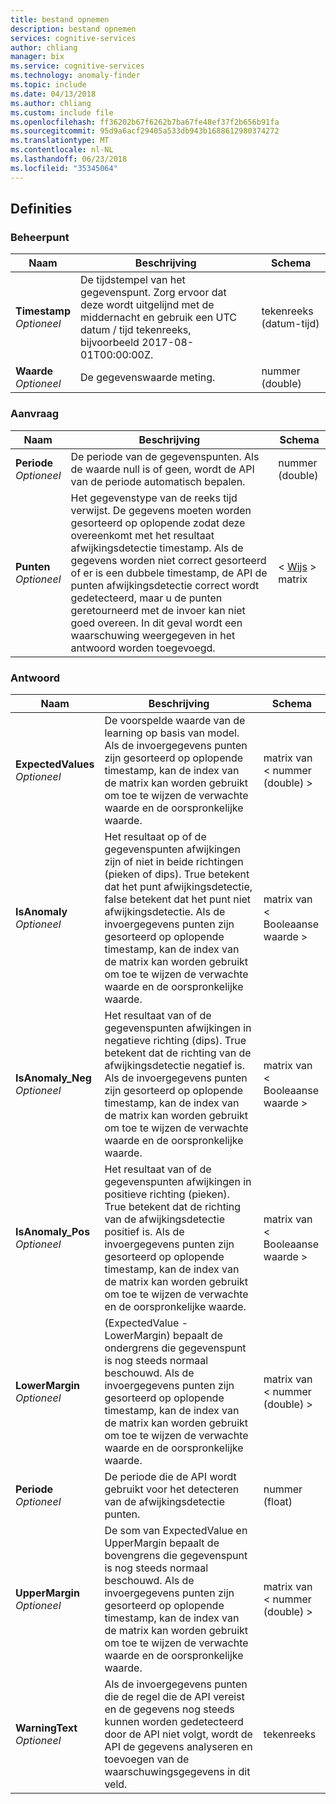 ```yaml
---
title: bestand opnemen
description: bestand opnemen
services: cognitive-services
author: chliang
manager: bix
ms.service: cognitive-services
ms.technology: anomaly-finder
ms.topic: include
ms.date: 04/13/2018
ms.author: chliang
ms.custom: include file
ms.openlocfilehash: ff36202b67f6262b7ba67fe48ef37f2b656b91fa
ms.sourcegitcommit: 95d9a6acf29405a533db943b1688612980374272
ms.translationtype: MT
ms.contentlocale: nl-NL
ms.lasthandoff: 06/23/2018
ms.locfileid: "35345064"
---
```

<a name="definitions"></a>
## <a name="definitions"></a>Definities

<a name="point"></a>
### <a name="point"></a>Beheerpunt

|Naam|Beschrijving|Schema|
|---|---|---|
|**Timestamp**  <br>*Optioneel*|De tijdstempel van het gegevenspunt. Zorg ervoor dat deze wordt uitgelijnd met de middernacht en gebruik een UTC datum / tijd tekenreeks, bijvoorbeeld 2017-08-01T00:00:00Z.|tekenreeks (datum-tijd)|
|**Waarde**  <br>*Optioneel*|De gegevenswaarde meting.|nummer (double)|


<a name="request"></a>
### <a name="request"></a>Aanvraag

|Naam|Beschrijving|Schema|
|---|---|---|
|**Periode**  <br>*Optioneel*|De periode van de gegevenspunten. Als de waarde null is of geen, wordt de API van de periode automatisch bepalen.|nummer (double)|
|**Punten**  <br>*Optioneel*|Het gegevenstype van de reeks tijd verwijst. De gegevens moeten worden gesorteerd op oplopende zodat deze overeenkomt met het resultaat afwijkingsdetectie timestamp. Als de gegevens worden niet correct gesorteerd of er is een dubbele timestamp, de API de punten afwijkingsdetectie correct wordt gedetecteerd, maar u de punten geretourneerd met de invoer kan niet goed overeen. In dit geval wordt een waarschuwing weergegeven in het antwoord worden toegevoegd.|< [Wijs](#point) > matrix|


<a name="response"></a>
### <a name="response"></a>Antwoord

|Naam|Beschrijving|Schema|
|---|---|---|
|**ExpectedValues**  <br>*Optioneel*|De voorspelde waarde van de learning op basis van model. Als de invoergegevens punten zijn gesorteerd op oplopende timestamp, kan de index van de matrix kan worden gebruikt om toe te wijzen de verwachte waarde en de oorspronkelijke waarde.|matrix van < nummer (double) >|
|**IsAnomaly**  <br>*Optioneel*|Het resultaat op of de gegevenspunten afwijkingen zijn of niet in beide richtingen (pieken of dips). True betekent dat het punt afwijkingsdetectie, false betekent dat het punt niet afwijkingsdetectie. Als de invoergegevens punten zijn gesorteerd op oplopende timestamp, kan de index van de matrix kan worden gebruikt om toe te wijzen de verwachte waarde en de oorspronkelijke waarde.|matrix van < Booleaanse waarde >|
|**IsAnomaly_Neg**  <br>*Optioneel*|Het resultaat van of de gegevenspunten afwijkingen in negatieve richting (dips). True betekent dat de richting van de afwijkingsdetectie negatief is. Als de invoergegevens punten zijn gesorteerd op oplopende timestamp, kan de index van de matrix kan worden gebruikt om toe te wijzen de verwachte waarde en de oorspronkelijke waarde.|matrix van < Booleaanse waarde >|
|**IsAnomaly_Pos**  <br>*Optioneel*|Het resultaat van of de gegevenspunten afwijkingen in positieve richting (pieken). True betekent dat de richting van de afwijkingsdetectie positief is. Als de invoergegevens punten zijn gesorteerd op oplopende timestamp, kan de index van de matrix kan worden gebruikt om toe te wijzen de verwachte en de oorspronkelijke waarde.|matrix van < Booleaanse waarde >|
|**LowerMargin**  <br>*Optioneel*|(ExpectedValue - LowerMargin) bepaalt de ondergrens die gegevenspunt is nog steeds normaal beschouwd. Als de invoergegevens punten zijn gesorteerd op oplopende timestamp, kan de index van de matrix kan worden gebruikt om toe te wijzen de verwachte waarde en de oorspronkelijke waarde.|matrix van < nummer (double) >|
|**Periode**  <br>*Optioneel*|De periode die de API wordt gebruikt voor het detecteren van de afwijkingsdetectie punten.|nummer (float)|
|**UpperMargin**  <br>*Optioneel*|De som van ExpectedValue en UpperMargin bepaalt de bovengrens die gegevenspunt is nog steeds normaal beschouwd. Als de invoergegevens punten zijn gesorteerd op oplopende timestamp, kan de index van de matrix kan worden gebruikt om toe te wijzen de verwachte waarde en de oorspronkelijke waarde.|matrix van < nummer (double) >|
|**WarningText**  <br>*Optioneel*|Als de invoergegevens punten die de regel die de API vereist en de gegevens nog steeds kunnen worden gedetecteerd door de API niet volgt, wordt de API de gegevens analyseren en toevoegen van de waarschuwingsgegevens in dit veld.|tekenreeks|



